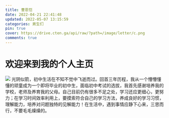 ```yaml
---
title: 曹恩恺
date: 2022-04-21 22:41:48
updated: 2022-05-07 13:15:59
categories: 男生们
pin: true
cover: https://drive.cten.ga/api/raw/?path=/image/letter/c.png
comments: true
---
```

# 欢迎来到我的个人主页
![](https://drive.cten.ga/api/raw/?path=/image/headp/cm/cek.jpg)
光阴似箭，初中生活在不知不觉中飞逝而过。回首三年历程，我从一个懵懵懂懂的顽童成为一个即将毕业的初中生，面临初中考试的选拔，我首先感谢培养我的学校，老师及养育我的父母。自己目前仍有很多不足之处，学习还应更细心，更努力；在学习时间效率利用上，要摸索符合自己的学习方法，养成良好的学习习惯，理解能力，培养对问题独特的见解能力！在生活中，遇到事情应静下心来，三思而行，不要毛毛燥燥的。